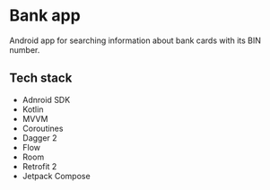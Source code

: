 # Bank app

Android app for searching information about bank cards with its BIN number.

## Tech stack

* Adnroid SDK
* Kotlin
* MVVM
* Coroutines
* Dagger 2
* Flow
* Room
* Retrofit 2
* Jetpack Compose
